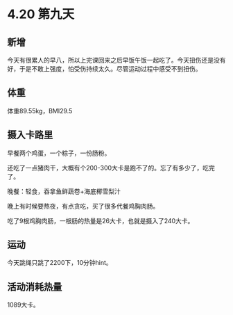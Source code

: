 # 4.20 第九天

## 新增

今天有很累人的早八，所以上完课回来之后早饭午饭一起吃了。今天扭伤还是没有好，于是不敢上强度，怕受伤持续太久。尽管运动过程中感受不到扭伤。

## 体重

体重89.55kg，BMI29.5

## 摄入卡路里

早餐两个鸡蛋，一个粽子，一份肠粉。

还吃了一点猪肉干，大概有个200-300大卡是跑不了的。忘了有多少了，吃完了。

晚餐：轻食，吞拿鱼鲜蔬卷+海底椰雪梨汁

晚上有时候要熬夜，有点贪吃，买了很多代餐鸡胸肉肠。

吃了9根鸡胸肉肠，一根肠的热量是26大卡，也就是摄入了240大卡。

## 运动

今天跳绳只跳了2200下，10分钟hint。

## 活动消耗热量

1089大卡。